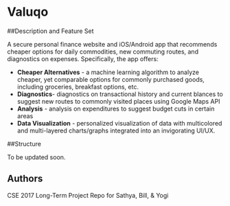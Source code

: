 # Valuqo

##Description and Feature Set

A secure personal finance website and iOS/Android app that recommends cheaper options for daily commodities, new commuting routes, and diagnostics on expenses.
Specifically, the app offers:
- **Cheaper Alternatives** - a machine learning algorithm to analyze cheaper, yet comparable options for commonly purchased goods, including groceries, breakfast options, etc.
- **Diagnostics**- diagnostics on transactional history and current blances to suggest new routes to commonly visited places using Google Maps API
- **Analysis** - analysis on expenditures to suggest budget cuts in certain areas
- **Data Visualization** - personalized visualization of data with multicolored and multi-layered charts/graphs integrated into an invigorating UI/UX. 

##Structure

To be updated soon.

## Authors

CSE 2017 Long-Term Project Repo for Sathya, Bill, & Yogi

